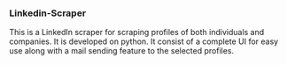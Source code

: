 ### Linkedin-Scraper
This is a LinkedIn scraper for scraping profiles of both individuals and companies. It is developed on python. It consist of a complete UI for easy use along with a mail sending feature to the selected profiles.
